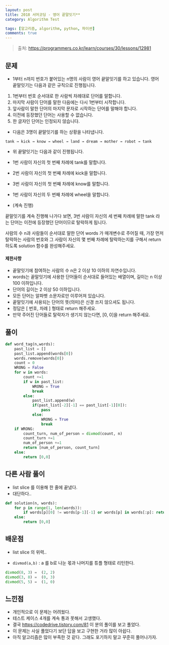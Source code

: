 ```yaml
---
layout: post
title: 2018 서머코딩 - 영어 끝말잇기**
category: Algorithm Test

tags: [알고리즘, algorithm, python, 파이썬]
comments: true
---
```

> 출처: https://programmers.co.kr/learn/courses/30/lessons/12981

## 문제
- 1부터 n까지 번호가 붙어있는 n명의 사람이 영어 끝말잇기를 하고 있습니다. 영어 끝말잇기는 다음과 같은 규칙으로 진행됩니다.

1. 1번부터 번호 순서대로 한 사람씩 차례대로 단어를 말합니다.
2. 마지막 사람이 단어를 말한 다음에는 다시 1번부터 시작합니다.
3. 앞사람이 말한 단어의 마지막 문자로 시작하는 단어를 말해야 합니다.
4. 이전에 등장했던 단어는 사용할 수 없습니다.
5. 한 글자인 단어는 인정되지 않습니다.

- 다음은 3명이 끝말잇기를 하는 상황을 나타냅니다.

`tank → kick → know → wheel → land → dream → mother → robot → tank`

- 위 끝말잇기는 다음과 같이 진행됩니다.

- 1번 사람이 자신의 첫 번째 차례에 tank를 말합니다.
- 2번 사람이 자신의 첫 번째 차례에 kick을 말합니다.
- 3번 사람이 자신의 첫 번째 차례에 know를 말합니다.
- 1번 사람이 자신의 두 번째 차례에 wheel을 말합니다.
- (계속 진행)


끝말잇기를 계속 진행해 나가다 보면, 3번 사람이 자신의 세 번째 차례에 말한 tank 라는 단어는 이전에 등장했던 단어이므로 탈락하게 됩니다.


사람의 수 n과 사람들이 순서대로 말한 단어 words 가 매개변수로 주어질 때, 가장 먼저 탈락하는 사람의 번호와 그 사람이 자신의 몇 번째 차례에 탈락하는지를 구해서 return 하도록 solution 함수를 완성해주세요.



#### 제한사항
- 끝말잇기에 참여하는 사람의 수 n은 2 이상 10 이하의 자연수입니다.
- words는 끝말잇기에 사용한 단어들이 순서대로 들어있는 배열이며, 길이는 n 이상 100 이하입니다.
- 단어의 길이는 2 이상 50 이하입니다.
- 모든 단어는 알파벳 소문자로만 이루어져 있습니다.
- 끝말잇기에 사용되는 단어의 뜻(의미)은 신경 쓰지 않으셔도 됩니다.
- 정답은 [ 번호, 차례 ] 형태로 return 해주세요.
- 만약 주어진 단어들로 탈락자가 생기지 않는다면, [0, 0]을 return 해주세요.


## 풀이
```python
def word_tag(n,words):
    past_list = []
    past_list.append(words[0])
    words.remove(words[0])
    count = 0
    WRONG = False
    for w in words:
        count +=1
        if w in past_list:
            WRONG = True
            break
        else:
            past_list.append(w)
            if(past_list[-2][-1] == past_list[-1][0]):
                pass
            else:
                WRONG = True
                break
    if WRONG:
        count_turn, num_of_person = divmod(count, n)
        count_turn +=1
        num_of_person +=1
        return [num_of_person, count_turn]
    else:
        return [0,0]
```

## 다른 사람 풀이

- list slice 를 이용해 한 줄에 끝냈다.
- 대단하다..

```python
def solution(n, words):
    for p in range(1, len(words)):
        if words[p][0] != words[p-1][-1] or words[p] in words[:p]: return [(p%n)+1, (p//n)+1]
    else:
        return [0,0]
```

## 배운점
- list slice 의 위력..

- `divmod(a,b)` : a 를 b로 나눈 몫과 나머지를 튜플 형태로 리턴한다.

```python
divmod(8, 3) =  (2, 2)
divmod(3, 8) =  (0, 3)
divmod(5, 5) =  (1, 0)
``` 


## 느낀점
- 개인적으로 이 문제는 어려웠다.
- 테스트 케이스 4개를 계속 통과 못해서 고생했다.
- 결국 https://codedrive.tistory.com/81 이 분의 풀이를 보고 풀었다.
- 이 문제는 사실 풀었다기 보단 답을 보고 구현한 거라 많이 아쉽다.
- 아직 알고리즘은 많이 부족한 것 같다. 그래도 포기하지 말고 꾸준히 풀어나가자.
